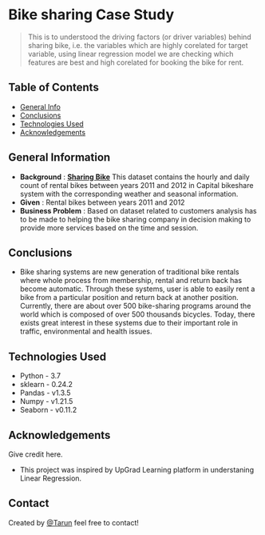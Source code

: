 # Bike sharing Case Study
> This is to understood the driving factors (or driver variables) behind sharing bike, i.e. the variables which are highly corelated for target variable, using linear regression model we are checking which features are best and high corelated for booking the bike for rent.


## Table of Contents
* [General Info](#general-information)
* [Conclusions](#conclusions)
* [Technologies Used](#technologies-used)
* [Acknowledgements](#acknowledgements)

<!-- You can include any other section that is pertinent to your problem -->

## General Information
- **Background** : [**Sharing Bike**](https://archive.ics.uci.edu/ml/datasets/bike+sharing+dataset) This dataset contains the hourly and daily count of rental bikes between years 2011 and 2012 in Capital bikeshare system with the corresponding weather and seasonal information.
- **Given** : Rental bikes between years 2011 and 2012
- **Business Problem** : Based on dataset related to customers analysis has to be made to helping the bike sharing company in decision making to provide more services based on the time and session.

<!-- You don't have to answer all the questions - just the ones relevant to your project. -->

## Conclusions
- Bike sharing systems are new generation of traditional bike rentals where whole process from membership, rental and return back has become automatic. Through these systems, user is able to easily rent a bike from a particular position and return back at another position. Currently, there are about over 500 bike-sharing programs around the world which is composed of over 500 thousands bicycles. Today, there exists great interest in these systems due to their important role in traffic, environmental and health issues.


<!-- You don't have to answer all the questions - just the ones relevant to your project. -->


## Technologies Used
- Python - 3.7
- sklearn - 0.24.2
- Pandas  - v1.3.5
- Numpy - v1.21.5
- Seaborn - v0.11.2

<!-- As the libraries versions keep on changing, it is recommended to mention the version of library used in this project -->

## Acknowledgements
Give credit here.
- This project was inspired by UpGrad Learning platform in understaning Linear Regression.

## Contact
Created by [@Tarun](https://github.com/taruntiwarihp) feel free to contact!
